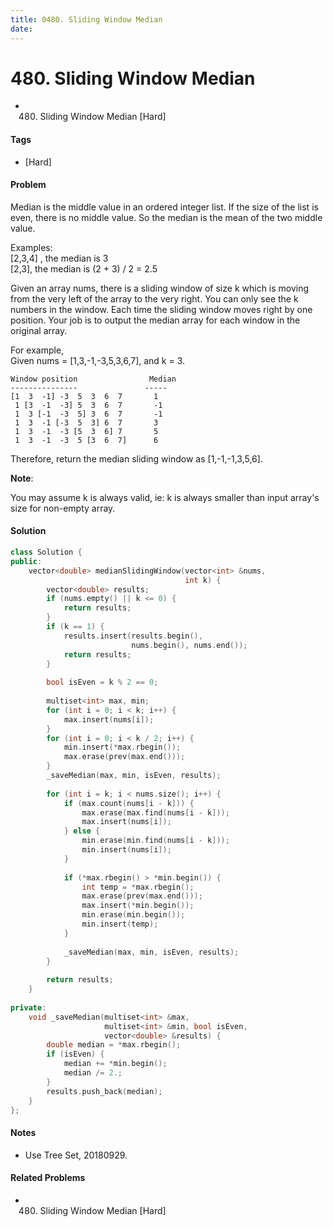 ```yaml
---
title: 0480. Sliding Window Median
date: 
---
```


# 480. Sliding Window Median
- 480. Sliding Window Median [Hard]

#### Tags
- [Hard]

#### Problem
Median is the middle value in an ordered integer list. If the size of the list is even, there is no middle value. So the median is the mean of the two middle value.

Examples:  
[2,3,4] , the median is 3  
[2,3], the median is (2 + 3) / 2 = 2.5

Given an array nums, there is a sliding window of size k which is moving from the very left of the array to the very right. You can only see the k numbers in the window. Each time the sliding window moves right by one position. Your job is to output the median array for each window in the original array.

For example,  
Given nums = [1,3,-1,-3,5,3,6,7], and k = 3.

    Window position                Median
    ---------------               -----
    [1  3  -1] -3  5  3  6  7       1
     1 [3  -1  -3] 5  3  6  7       -1
     1  3 [-1  -3  5] 3  6  7       -1
     1  3  -1 [-3  5  3] 6  7       3
     1  3  -1  -3 [5  3  6] 7       5
     1  3  -1  -3  5 [3  6  7]      6

Therefore, return the median sliding window as [1,-1,-1,3,5,6].

**Note**:
 
You may assume k is always valid, ie: k is always smaller than input array's size for non-empty array.

#### Solution
``` C++
class Solution {
public:
    vector<double> medianSlidingWindow(vector<int> &nums, 
                                       int k) {
        vector<double> results;
        if (nums.empty() || k <= 0) {
            return results;
        }
        if (k == 1) {
            results.insert(results.begin(), 
                           nums.begin(), nums.end());
            return results;
        }
        
        bool isEven = k % 2 == 0;
        
        multiset<int> max, min;
        for (int i = 0; i < k; i++) {
            max.insert(nums[i]);
        }
        for (int i = 0; i < k / 2; i++) {
            min.insert(*max.rbegin());
            max.erase(prev(max.end()));
        }
        _saveMedian(max, min, isEven, results);
        
        for (int i = k; i < nums.size(); i++) {
            if (max.count(nums[i - k])) {
                max.erase(max.find(nums[i - k]));
                max.insert(nums[i]);
            } else {
                min.erase(min.find(nums[i - k]));
                min.insert(nums[i]);
            }
            
            if (*max.rbegin() > *min.begin()) {
                int temp = *max.rbegin();
                max.erase(prev(max.end()));
                max.insert(*min.begin());
                min.erase(min.begin());
                min.insert(temp);
            }
            
            _saveMedian(max, min, isEven, results);
        }
        
        return results;
    }
    
private:
    void _saveMedian(multiset<int> &max, 
                     multiset<int> &min, bool isEven, 
                     vector<double> &results) {
        double median = *max.rbegin();
        if (isEven) {
            median += *min.begin();
            median /= 2.;
        }
        results.push_back(median);
    }
};
```

#### Notes
- Use Tree Set, 20180929.

#### Related Problems
- 480. Sliding Window Median [Hard]
